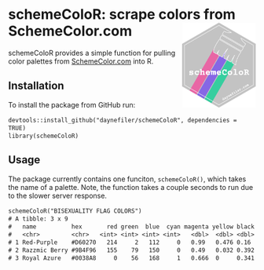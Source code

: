 # schemeColoR: scrape colors from SchemeColor.com <img src="man/figures/schemeColoR.png" width="150" align="right" />

schemeColoR provides a simple function for pulling color palettes from [SchemeColor.com](https://www.schemecolor.com/) into R.

## Installation

To install the package from GitHub run:

```
devtools::install_github("daynefiler/schemeColoR", dependencies = TRUE)
library(schemeColoR)
```

## Usage

The package currently contains one funciton, `schemeColoR()`, which takes the name of a palette. Note, the function takes a couple seconds to run due to the slower server response.

```
schemeColoR("BISEXUALITY FLAG COLORS")
# A tibble: 3 x 9
#   name          hex       red green  blue  cyan magenta yellow black
#   <chr>         <chr>   <int> <int> <int> <int>   <dbl>  <dbl> <dbl>
# 1 Red-Purple    #D60270   214     2   112     0   0.99   0.476 0.16
# 2 Razzmic Berry #9B4F96   155    79   150     0   0.49   0.032 0.392
# 3 Royal Azure   #0038A8     0    56   168     1   0.666  0     0.341
```



